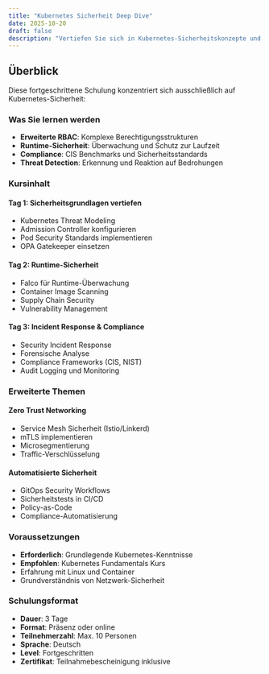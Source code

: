 ```yaml
---
title: "Kubernetes Sicherheit Deep Dive"
date: 2025-10-20
draft: false
description: "Vertiefen Sie sich in Kubernetes-Sicherheitskonzepte und praktische Verteidigungsübungen."
---
```


## Überblick

Diese fortgeschrittene Schulung konzentriert sich ausschließlich auf Kubernetes-Sicherheit:

### Was Sie lernen werden

- **Erweiterte RBAC**: Komplexe Berechtigungsstrukturen
- **Runtime-Sicherheit**: Überwachung und Schutz zur Laufzeit
- **Compliance**: CIS Benchmarks und Sicherheitsstandards
- **Threat Detection**: Erkennung und Reaktion auf Bedrohungen

### Kursinhalt

#### Tag 1: Sicherheitsgrundlagen vertiefen
- Kubernetes Threat Modeling
- Admission Controller konfigurieren
- Pod Security Standards implementieren
- OPA Gatekeeper einsetzen

#### Tag 2: Runtime-Sicherheit
- Falco für Runtime-Überwachung
- Container Image Scanning
- Supply Chain Security
- Vulnerability Management

#### Tag 3: Incident Response & Compliance
- Security Incident Response
- Forensische Analyse
- Compliance Frameworks (CIS, NIST)
- Audit Logging und Monitoring

### Erweiterte Themen

#### Zero Trust Networking
- Service Mesh Sicherheit (Istio/Linkerd)
- mTLS implementieren
- Microsegmentierung
- Traffic-Verschlüsselung

#### Automatisierte Sicherheit
- GitOps Security Workflows
- Sicherheitstests in CI/CD
- Policy-as-Code
- Compliance-Automatisierung

### Voraussetzungen

- **Erforderlich**: Grundlegende Kubernetes-Kenntnisse
- **Empfohlen**: Kubernetes Fundamentals Kurs
- Erfahrung mit Linux und Container
- Grundverständnis von Netzwerk-Sicherheit

### Schulungsformat

- **Dauer**: 3 Tage
- **Format**: Präsenz oder online
- **Teilnehmerzahl**: Max. 10 Personen
- **Sprache**: Deutsch
- **Level**: Fortgeschritten
- **Zertifikat**: Teilnahmebescheinigung inklusive